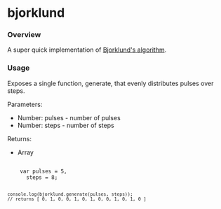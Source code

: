 bjorklund
=========

### Overview

A super quick implementation of [Bjorklund's algorithm](https://ics-web.sns.ornl.gov/timing/Rep-Rate%20Tech%20Note.pdf).

### Usage

Exposes a single function, generate, that evenly distributes pulses over steps.

Parameters: 

* Number: pulses - number of pulses
* Number: steps - number of steps

Returns:

* Array

<code>
    var pulses = 5,
	  steps = 8;

    console.log(bjorklund.generate(pulses, steps));
    // returns [ 0, 1, 0, 0, 1, 0, 1, 0, 0, 1, 0, 1, 0 ]
</code>
